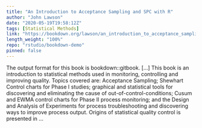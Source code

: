 ```yaml
---
title: "An Introduction to Acceptance Sampling and SPC with R"
author: "John Lawson"
date: "2020-05-19T19:58:12Z"
tags: [Statistical Methods]
link: "https://bookdown.org/lawson/an_introduction_to_acceptance_sampling_and_spc_with_r26/"
length_weight: "100%"
repo: "rstudio/bookdown-demo"
pinned: false
---
```


The output format for this book is bookdown::gitbook. [...] This book is an introduction to statistical methods used in monitoring, controlling and improving quality. Topics covered are: Acceptance Sampling; Shewhart Control charts for Phase I studies; graphical and statistical tools for discovering and eliminating the cause of out-of-control-conditions; Cusum and EWMA control charts for Phase II process monitoring; and the Design and Analysis of Experiments for process troubleshooting and discovering ways to improve process output. Origins of statistical quality control is presented in ...
